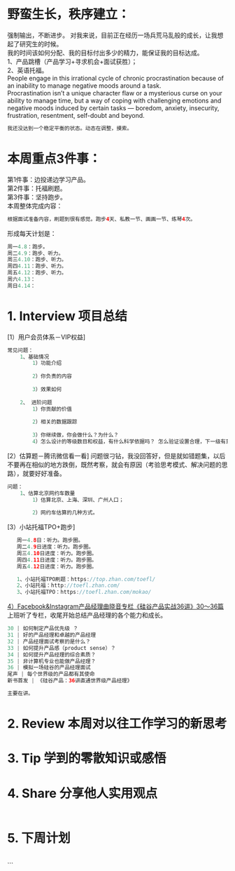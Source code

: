 # 野蛮生长，秩序建立：
强制输出，不断进步。
对我来说，目前正在经历一场兵荒马乱般的成长，让我想起了研究生的时候。</br>
我的时间该如何分配、我的目标付出多少的精力，能保证我的目标达成。</br>
1、产品跳槽（产品学习+寻求机会+面试获胜）；</br>
2、英语托福。</br>
People engage in this irrational cycle of chronic procrastination because of an inability to manage negative moods around a task.</br>
Procrastination isn’t a unique character flaw or a mysterious curse on your ability to manage time, but a way of coping with challenging emotions and negative moods induced by certain tasks — boredom, anxiety, insecurity, frustration, resentment, self-doubt and beyond.</br>
```Java
我还没达到一个稳定平衡的状态。动态在调整，摸索。

```
# 本周重点3件事：
第1件事：边投递边学习产品。</br>
第2件事：托福刷题。</br>
第3件事：坚持跑步。</br>
本周整体完成内容：
```Java
根据面试准备内容，刷题到很有感觉。跑步4天、私教一节、画画一节、练琴4次。
```
形成每天计划是：
```Java
周一4.8：跑步。
周二4.9：跑步、听力。
周三4.10：跑步、听力。
周四4.11：跑步、听力。
周五4.12：跑步、听力。
周六4.13：
周日4.14：
```
# 1. Interview 项目总结
[1）用户会员体系－VIP权益]
```Java
常见问题：
    1、基础情况
        1）功能介绍
           
        2）你负责的内容
            
        3）效果如何 
            
    2、 进阶问题
        1）你贡献的价值 
            
        2）相关的数据跟踪
             
        3）你继续做，你会做什么？为什么？
        4）怎么设计的等级数目和权益，有什么科学依据吗？ 怎么验证设置合理，下一级有意愿提高等级？迁移率多少合理。   
```
[2）估算题－腾讯微信看一看]
问题很刁钻，我没回答好，但是就如错题集，以后不要再在相似的地方跌倒，既然考察，就会有原因（考验思考模式、解决问题的思路），就要好好准备。</br>
```Java
问题：
    1、估算北京网约车数量
        1）估算北京、上海、深圳、广州人口；
           
        2）网约车估算的几种方式。
```
[3）小站托福TPO+跑步]
```Java
   周一4.8日：听力。跑步圈。
   周二4.9日进度：听力。跑步圈。
   周三4.10日进度：听力。跑步圈。
   周四4.11日进度：听力。跑步圈。
   周五4.12日进度：听力。跑步圈。

   1、小站托福TPO刷题：https://top.zhan.com/toefl/
   2、小站托福：http://toefl.zhan.com/
   3、小站托福TPO：https://toefl.zhan.com/mokao/
```
[4）Facebook&Instagram产品经理曲晓音专栏《硅谷产品实战36讲》30～36篇](https://book.douban.com/subject/30245174/)</br>
上班听了专栏，收尾开始总结产品经理的各个能力和成长。</br>
```Java
30 | 如何制定产品优先级 ？
31 | 好的产品经理和卓越的产品经理
32 | 产品经理面试考察的是什么？
33 | 如何提升产品感（product sense）？
34 | 如何提升产品经理的综合素质？
35 | 非计算机专业也能做产品经理？
36 | 模拟一场硅谷的产品经理面试
尾声 | 每个世界级的产品都有其使命
新书首发 | 《硅谷产品：36讲直通世界级产品经理》

主要在讲。

```

# 2. Review 本周对以往工作学习的新思考
### 

# 3. Tip 学到的零散知识或感悟
### 
  
# 4. Share 分享他人实用观点
### 
```

```
# 5. 下周计划
</br>
```

```

